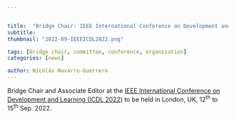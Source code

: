 ```yaml
---


title:  "Bridge Chair: IEEE International Conference on Development and Learning (ICDL 2022)"
subtitle: 
thumbnail: "2022-09-IEEEICDL2022.png"

tags: [Bridge chair, committee, conference, organization]
categories: [news]

author: Nicolás Navarro-Guerrero
---
```

Bridge Chair and Associate Editor at the <a target="_blank" href="https://ieeexplore.ieee.org/xpl/conhome/9962168/proceeding">IEEE International Conference on Development and Learning (ICDL 2022)</a> to be held in London, UK, 12<sup>th</sup> to 15<sup>th</sup> Sep. 2022.

<!--more-->

